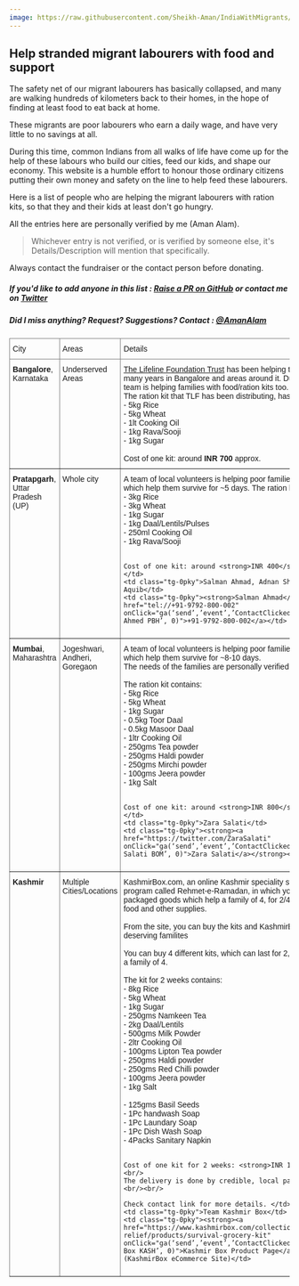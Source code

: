 ```yaml
---
image: https://raw.githubusercontent.com/Sheikh-Aman/IndiaWithMigrants/master/assets/img/social_preview.png?1
---
```

## Help stranded migrant labourers with food and support

The safety net of our migrant labourers has basically collapsed, and many are walking hundreds of kilometers 
back to their homes, in the hope of finding at least food to eat back at home. 

These migrants are poor labourers who earn a daily wage, and have very little to no savings at all.

During this time, common Indians from all walks of life have come up for the help of these labours who build our 
cities, feed our kids, and shape our economy. This website is a humble effort to honour
those ordinary citizens putting their own money and safety on the line to help feed these labourers.

Here is a list of people who are helping the migrant labourers with ration kits, so that they and their kids at least don't go hungry.

All the entries here are personally verified by me (Aman Alam).

> Whichever entry is not verified, or is verified by someone else, it's Details/Description will mention that specifically.

Always contact the fundraiser or the contact person before donating.

##### If you'd like to add anyone in this list : <a href="https://github.com/Sheikh-Aman/IndiaWithMigrants/blob/master/index.md" target="_blank" rel="noopener noreferrer">Raise a PR on GitHub</a> or contact me on <a href="https://twitter.com/AmanAlam" target="_blank" rel="noopener noreferrer">Twitter</a>

##### Did I miss anything? Request? Suggestions? Contact : <a href="https://twitter.com/AmanAlam" target="_blank" rel="noopener noreferrer">@AmanAlam</a>

<!-- Style Info -->
<style type="text/css">
.tg  {border-collapse:collapse;border-spacing:0;}
.tg td{border-color:black;border-style:solid;border-width:1px;font-family:Arial, sans-serif;font-size:14px;
  overflow:hidden;padding:10px 5px;word-break:normal;}
.tg th{border-color:black;border-style:solid;border-width:1px;font-family:Arial, sans-serif;font-size:14px;
  font-weight:normal;overflow:hidden;padding:10px 5px;word-break:normal;}
.tg .tg-0pky{border-color:inherit;text-align:left;vertical-align:top}
</style>


<table class="tg">
<thead>
  <tr>
    <th class="tg-0pky">City</th>
    <th class="tg-0pky">Areas</th>
    <th class="tg-0pky">Details</th>
    <th class="tg-0pky">Teams</th>
    <th class="tg-0pky">Contact</th>
  </tr>
</thead>
<tbody>
<!-- ------------ Lifeline Foundation ------------ -->
  <tr>
    <td class="tg-0pky"><strong>Bangalore</strong>, <br/>Karnataka<br></td>
    <td class="tg-0pky">Underserved Areas</td>
    <td class="tg-0pky"><a href="https://www.lifelinetrust.in/" target="_blank" rel="noopener noreferrer">The Lifeline Foundation Trust</a> has been helping the society since many years in Bangalore and areas around it. During this time, the team is helping families with food/ration kits too.<br/> The ration kit that TLF has been distributing, has:<br/>
    - 5kg Rice <br/>
    - 5kg Wheat <br/>
    - 1lt Cooking Oil <br/>
    - 1kg Rava/Sooji <br/>
    - 1kg Sugar <br/> <br/>
    Cost of one kit: around <strong>INR 700</strong> approx. </td>
    <td class="tg-0pky">Mohammad Shafi, <br/>
    Ali Shariff<br/>
    (<a href="https://www.lifelinetrust.in/" target="_blank" rel="noopener noreferrer">The Lifeline Foundation Trust</a>)</td>
    <td class="tg-0pky"><strong><a href="mailto:shafi2all@gmail.com" target="_blank" rel="noopener noreferrer" onClick="_gaq.push([‘_trackEvent’, ‘ContactClicked’, ‘Click’, ‘Mohammad Shafi BLR’, ‘0’]);">Mohammad Shafi</a></strong><br/>(Email)</td>
  </tr>
  
<!-- ------------ Salman Ahmad ------------ -->
  <tr>
    <td class="tg-0pky"><strong>Pratapgarh</strong>, <br/> Uttar Pradesh (UP)</td>
    <td class="tg-0pky">Whole city</td>
    <td class="tg-0pky">A team of local volunteers is helping poor families with ration kits, which help them survive for ~5 days. The ration kit contains: <br/>
    - 3kg Rice <br/>
    - 3kg Wheat <br/>
    - 1kg Sugar <br/>
    - 1kg Daal/Lentils/Pulses <br/>
    - 250ml Cooking Oil <br/>
    - 1kg Rava/Sooji <br/><br/>

    Cost of one kit: around <strong>INR 400</strong> approx. </td>
    <td class="tg-0pky">Salman Ahmad, Adnan Sharafat, Faiz, Aquib</td>
    <td class="tg-0pky"><strong>Salman Ahmad</strong> :<br/> <a href="tel://+91-9792-800-002" onClick="ga(‘send’,’event’,’ContactClicked’,’Click’,’Salman Ahmed PBH’, 0)">+91-9792-800-002</a></td>
  </tr>
<!-- ------------ Zara Salati ------------ -->
  <tr>
    <td class="tg-0pky"><strong>Mumbai</strong>, <br/> Maharashtra</td>
    <td class="tg-0pky">Jogeshwari, Andheri, Goregaon</td>
    <td class="tg-0pky">A team of local volunteers is helping poor families with ration kits, which help them survive for ~8-10 days.<br/>
    The needs of the families are personally verified.<br/><br/>
    The ration kit contains: <br/>
    - 5kg Rice <br/>
    - 5kg Wheat <br/>
    - 1kg Sugar <br/>
    - 0.5kg Toor Daal <br/>
    - 0.5kg Masoor Daal <br/>
    - 1ltr Cooking Oil <br/>
    - 250gms Tea powder <br/>
    - 250gms Haldi powder <br/>
    - 250gms Mirchi powder <br/>
    - 100gms Jeera powder <br/>
    - 1kg Salt <br/><br/>

    Cost of one kit: around <strong>INR 800</strong> approx. </td>
    <td class="tg-0pky">Zara Salati</td>
    <td class="tg-0pky"><strong><a href="https://twitter.com/ZaraSalati" onClick="ga(‘send’,’event’,’ContactClicked’,’Click’,’Zara Salati BOM’, 0)">Zara Salati</a></strong><br/>(Twitter)</td>
  </tr>
  <!-- ------------ Kashmir Box ------------ -->
  <tr>
    <td class="tg-0pky"><strong>Kashmir</strong></td>
    <td class="tg-0pky">Multiple Cities/Locations</td>
    <td class="tg-0pky">KashmirBox.com, an online Kashmir speciality store, is running a program called Rehmet-e-Ramadan, in which you can buy pre-packaged goods which help a family of 4, for 2/4/6/8 weeks, with food and other supplies.<br/><br/>
    From the site, you can buy the kits and KashmirBox will deliver it to deserving familites<br/><br/>
    You can buy 4 different kits, which can last for 2, 4, 6, or 8 weeks for a family of 4. <br/> <br/>
    The kit for 2 weeks contains: <br/>
    - 8kg Rice <br/>
    - 5kg Wheat <br/>
    - 1kg Sugar <br/>
    - 250gms Namkeen Tea<br/>
    - 2kg Daal/Lentils <br/>
    - 500gms Milk Powder <br/>
    - 2ltr Cooking Oil <br/>
    - 100gms Lipton Tea powder <br/>
    - 250gms Haldi powder <br/>
    - 250gms Red Chilli powder <br/>
    - 100gms Jeera powder <br/>
    - 1kg Salt <br/><br/>
    - 125gms Basil Seeds<br/>
    - 1Pc handwash Soap<br/>
    - 1Pc Laundary Soap<br/>
    - 1Pc Dish Wash Soap<br/>
    - 4Packs Sanitary Napkin<br/><br/>

    Cost of one kit for 2 weeks: <strong>INR 1,376</strong><br/><br/>
	The delivery is done by credible, local partner non profits.<br/><br/>
	
	Check contact link for more details. </td>
    <td class="tg-0pky">Team Kashmir Box</td>
    <td class="tg-0pky"><strong><a href="https://www.kashmirbox.com/collections/kashmir-covid-relief/products/survival-grocery-kit" onClick="ga(‘send’,’event’,’ContactClicked’,’Click’,’Kashmir Box KASH’, 0)">Kashmir Box Product Page</a></strong><br/>(KashmirBox eCommerce Site)</td>
  </tr>
</tbody>
</table>

